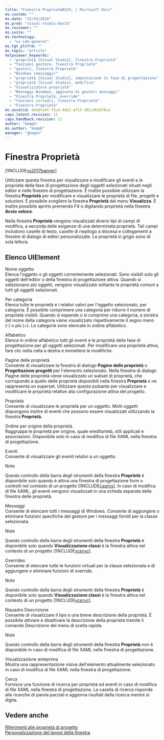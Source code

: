 ```yaml
---
title: "Finestra Propriet&#224; | Microsoft Docs"
ms.custom: ""
ms.date: "12/15/2016"
ms.prod: "visual-studio-dev14"
ms.reviewer: ""
ms.suite: ""
ms.technology: 
  - "vs-ide-general"
ms.tgt_pltfrm: ""
ms.topic: "article"
helpviewer_keywords: 
  - "proprietà [Visual Studio], finestra Proprietà"
  - "funzioni gestore, finestra Proprietà"
  - "gestori, finestra Proprietà"
  - "Windows (messaggi)"
  - "proprietà [Visual Studio], impostazione in fase di progettazione"
  - "proprietà [Visual Studio], modifica"
  - "Visualizzatore proprietà"
  - "Messaggi Windows, aggiunta di gestori messaggi"
  - "Finestra Proprietà, override"
  - "funzioni virtuali, finestra Proprietà"
  - "Finestra Proprietà"
ms.assetid: e6e0fa4f-75c4-4a52-af15-281cd61876ca
caps.latest.revision: 11
caps.handback.revision: 11
author: "kempb"
ms.author: "kempb"
manager: "ghogen"
---
```

# Finestra Propriet&#224;
[!INCLUDE[vs2017banner](../../code-quality/includes/vs2017banner.md)]

Utilizzare questa finestra per visualizzare e modificare gli eventi e le proprietà della fase di progettazione degli oggetti selezionati situati negli editor e nelle finestre di progettazione.  È inoltre possibile utilizzare la finestra **Proprietà** per modificare e visualizzare le proprietà di file, progetti e soluzioni.  È possibile scegliere la finestra **Proprietà** dal menu **Visualizza**.  È inoltre possibile aprirlo premendo F4 o digitando proprietà nella finestra **Avvio veloce**.  
  
 Nella finestra **Proprietà** vengono visualizzati diversi tipi di campi di modifica, a seconda delle esigenze di una determinata proprietà.  Tali campi includono caselle di testo, caselle di riepilogo a discesa e collegamenti a finestre di dialogo di editor personalizzate.  Le proprietà in grigio sono di sola lettura.  
  
## Elenco UIElement  
 Nome oggetto  
 Elenca l'oggetto o gli oggetti correntemente selezionati.  Sono visibili solo gli oggetti dell'editor o della finestra di progettazione attiva.  Quando si selezionano più oggetti, vengono visualizzate soltanto le proprietà comuni a tutti gli oggetti selezionati.  
  
 Per categoria  
 Elenca tutte le proprietà e i relativi valori per l'oggetto selezionato, per categoria.  È possibile comprimere una categoria per ridurre il numero di proprietà visibili.  Quando si espande o si comprime una categoria, a sinistra del nome della categoria viene visualizzato rispettivamente il segno meno \(\-\) o più \(\+\).  Le categorie sono elencate in ordine alfabetico.  
  
 Alfabetico  
 Elenca in ordine alfabetico tutti gli eventi e le proprietà della fase di progettazione per gli oggetti selezionati.  Per modificare una proprietà attiva, fare clic nella cella a destra e immettere le modifiche.  
  
 Pagine delle proprietà  
 Consente di visualizzare la finestra di dialogo **Pagine delle proprietà** o **Progettazione progetti** per l'elemento selezionato.  Nella finestra di dialogo Pagine delle proprietà viene visualizzato un subset di proprietà, che corrisponde a quello delle proprietà disponibili nella finestra **Proprietà** o ne rappresenta un superset.  Utilizzare questo pulsante per visualizzare e modificare le proprietà relative alla configurazione attiva del progetto.  
  
 Proprietà  
 Consente di visualizzare le proprietà per un oggetto.  Molti oggetti dispongono inoltre di eventi che possono essere visualizzati utilizzando la finestra **Proprietà**.  
  
 Ordine per origine della proprietà.  
 Raggruppa le proprietà per origine, quale ereditarietà, stili applicati e associazioni.  Disponibile solo in caso di modifica di file XAML nella finestra di progettazione.  
  
 Eventi  
 Consente di visualizzare gli eventi relativi a un oggetto.  
  
> [!NOTE]
>  Questo controllo della barra degli strumenti della finestra **Proprietà** è disponibile solo quando è attiva una finestra di progettazione form o controlli nel contesto di un progetto [!INCLUDE[csprcs](../../data-tools/includes/csprcs_md.md)].  In caso di modifica di file XAML, gli eventi vengono visualizzati in una scheda separata della finestra delle proprietà.  
  
 Messaggi  
 Consente di elencare tutti i messaggi di Windows.  Consente di aggiungere o eliminare funzioni specifiche del gestore per i messaggi forniti per la classe selezionata.  
  
> [!NOTE]
>  Questo controllo della barra degli strumenti della finestra **Proprietà** è disponibile solo quando **Visualizzazione classi** è la finestra attiva nel contesto di un progetto [!INCLUDE[vcprvc](../../code-quality/includes/vcprvc_md.md)].  
  
 Overrides  
 Consente di elencare tutte le funzioni virtuali per la classe selezionata e di aggiungere o eliminare funzioni di override.  
  
> [!NOTE]
>  Questo controllo della barra degli strumenti della finestra **Proprietà** è disponibile solo quando **Visualizzazione classi** è la finestra attiva nel contesto di un progetto [!INCLUDE[vcprvc](../../code-quality/includes/vcprvc_md.md)].  
  
 Riquadro Descrizione  
 Consente di visualizzare il tipo e una breve descrizione della proprietà.  È possibile attivare e disattivare la descrizione della proprietà tramite il comando Descrizione del menu di scelta rapida.  
  
> [!NOTE]
>  Questo controllo della barra degli strumenti della finestra **Proprietà** non è disponibile in caso di modifica di file XAML nella finestra di progettazione.  
  
 Visualizzazione anteprima  
 Mostra una rappresentazione visiva dell'elemento attualmente selezionato in caso di modifica di file XAML nella finestra di progettazione.  
  
 Cerca  
 Fornisce una funzione di ricerca per proprietà ed eventi in caso di modifica di file XAML nella finestra di progettazione.  La casella di ricerca risponde alle ricerche di parola parziali e aggiorna risultati della ricerca mentre si digita.  
  
## Vedere anche  
 [Riferimenti alle proprietà di progetto](../../ide/reference/project-properties-reference.md)   
 [Personalizzazione del layout della finestra](../../ide/customizing-window-layouts-in-visual-studio.md)